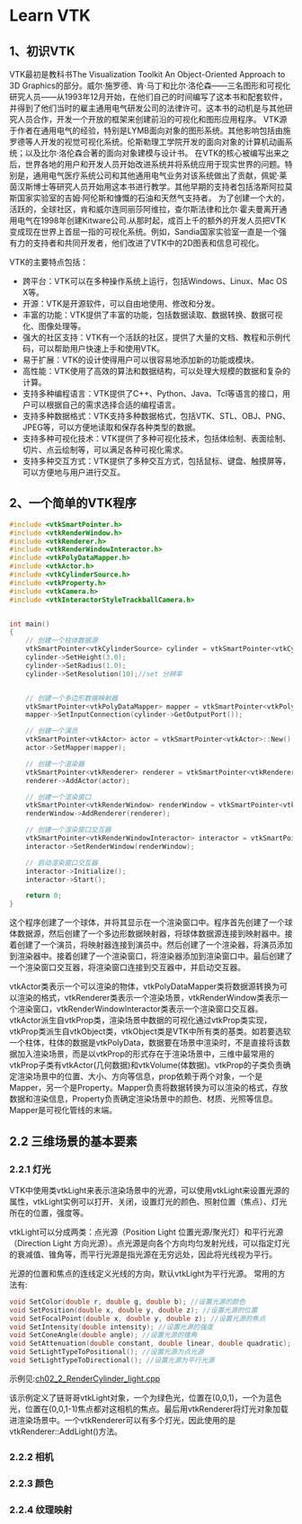 # Learn VTK
## 1、初识VTK
VTK最初是教科书The Visualization Toolkit An Object-Oriented Approach to 3D Graphics的部分。威尔·施罗德、肯·马丁和比尔·洛伦森——三名图形和可视化研究人员——从1993年12月开始，在他们自己的时间编写了这本书和配套软件，并得到了他们当时的雇主通用电气研发公司的法律许可。这本书的动机是与其他研究人员合作，开发一个开放的框架来创建前沿的可视化和图形应用程序。
VTK源于作者在通用电气的经验，特别是LYMB面向对象的图形系统。其他影响包括由施罗德等人开发的视觉可视化系统。伦斯勒理工学院开发的面向对象的计算机动画系统；以及比尔·洛伦森合著的面向对象建模与设计书。
在VTK的核心被编写出来之后，世界各地的用户和开发人员开始改进系统并将系统应用于现实世界的问题。特别是，通用电气医疗系统公司和其他通用电气业务对该系统做出了贡献，佩妮·莱茵汉斯博士等研究人员开始用这本书进行教学。其他早期的支持者包括洛斯阿拉莫斯国家实验室的吉姆·阿伦斯和慷慨的石油和天然气支持者。
为了创建一个大的，活跃的，全球社区，肯和威尔连同丽莎阿维拉，查尔斯法律和比尔·霍夫曼离开通用电气在1998年创建Kitware公司.从那时起，成百上千的额外的开发人员把VTK变成现在世界上首屈一指的可视化系统。例如，Sandia国家实验室一直是一个强有力的支持者和共同开发者，他们改进了VTK中的2D图表和信息可视化。


VTK的主要特点包括：

- 跨平台：VTK可以在多种操作系统上运行，包括Windows、Linux、Mac OS X等。
- 开源：VTK是开源软件，可以自由地使用、修改和分发。
- 丰富的功能：VTK提供了丰富的功能，包括数据读取、数据转换、数据可视化、图像处理等。
- 强大的社区支持：VTK有一个活跃的社区，提供了大量的文档、教程和示例代码，可以帮助用户快速上手和使用VTK。
- 易于扩展：VTK的设计使得用户可以很容易地添加新的功能或模块。
- 高性能：VTK使用了高效的算法和数据结构，可以处理大规模的数据和复杂的计算。
- 支持多种编程语言：VTK提供了C++、Python、Java、Tcl等语言的接口，用户可以根据自己的需求选择合适的编程语言。
- 支持多种数据格式：VTK支持多种数据格式，包括VTK、STL、OBJ、PNG、JPEG等，可以方便地读取和保存各种类型的数据。
- 支持多种可视化技术：VTK提供了多种可视化技术，包括体绘制、表面绘制、切片、点云绘制等，可以满足各种可视化需求。
- 支持多种交互方式：VTK提供了多种交互方式，包括鼠标、键盘、触摸屏等，可以方便地与用户进行交互。

## 2、一个简单的VTK程序
```c++
#include <vtkSmartPointer.h>
#include <vtkRenderWindow.h>
#include <vtkRenderer.h>
#include <vtkRenderWindowInteractor.h>
#include <vtkPolyDataMapper.h>
#include <vtkActor.h>
#include <vtkCylinderSource.h>
#include <vtkProperty.h>
#include <vtkCamera.h>
#include <vtkInteractorStyleTrackballCamera.h>


int main()
{
    // 创建一个柱体数据源
    vtkSmartPointer<vtkCylinderSource> cylinder = vtkSmartPointer<vtkCylinderSource>::New();
    cylinder->SetHeight(3.0);
    cylinder->SetRadius(1.0);
    cylinder->SetResolution(10);//set 分辨率


    // 创建一个多边形数据映射器
    vtkSmartPointer<vtkPolyDataMapper> mapper = vtkSmartPointer<vtkPolyDataMapper>::New();
    mapper->SetInputConnection(cylinder->GetOutputPort());

    // 创建一个演员
    vtkSmartPointer<vtkActor> actor = vtkSmartPointer<vtkActor>::New();
    actor->SetMapper(mapper);

    // 创建一个渲染器
    vtkSmartPointer<vtkRenderer> renderer = vtkSmartPointer<vtkRenderer>::New();
    renderer->AddActor(actor);

    // 创建一个渲染窗口
    vtkSmartPointer<vtkRenderWindow> renderWindow = vtkSmartPointer<vtkRenderWindow>::New();
    renderWindow->AddRenderer(renderer);

    // 创建一个渲染窗口交互器
    vtkSmartPointer<vtkRenderWindowInteractor> interactor = vtkSmartPointer<vtkRenderWindowInteractor>::New();
    interactor->SetRenderWindow(renderWindow);

    // 启动渲染窗口交互器
    interactor->Initialize();
    interactor->Start();

    return 0;
}
```
这个程序创建了一个球体，并将其显示在一个渲染窗口中。程序首先创建了一个球体数据源，然后创建了一个多边形数据映射器，将球体数据源连接到映射器中。接着创建了一个演员，将映射器连接到演员中。然后创建了一个渲染器，将演员添加到渲染器中。接着创建了一个渲染窗口，将渲染器添加到渲染窗口中。最后创建了一个渲染窗口交互器，将渲染窗口连接到交互器中，并启动交互器。

vtkActor类表示一个可以渲染的物体，vtkPolyDataMapper类将数据源转换为可以渲染的格式，vtkRenderer类表示一个渲染场景，vtkRenderWindow类表示一个渲染窗口，vtkRenderWindowInteractor类表示一个渲染窗口交互器。
vtkActor派生自vtkProp类，渲染场景中数据的可视化通过vtkProp类实现，vtkProp类派生自vtkObject类，vtkObject类是VTK中所有类的基类。如若要选软一个柱体，柱体的数据是vtkPolyData，数据要在场景中渲染时，不是直接将该数据加入渲染场景，而是以vtkProp的形式存在于渲染场景中，三维中最常用的vtkProp子类有vtkActor(几何数据)和vtkVolume(体数据)。vtkProp的子类负责确定渲染场景中的位置、大小、方向等信息，prop依赖于两个对象，一个是Mapper，另一个是Property。Mapper负责将数据转换为可以渲染的格式，存放数据和渲染信息，Property负责确定渲染场景中的颜色、材质、光照等信息。Mapper是可视化管线的末端。

## 2.2 三维场景的基本要素
### 2.2.1 灯光
VTK中使用类vtkLight来表示渲染场景中的光源，可以使用vtkLight来设置光源的属性，vtkLight实例可以打开、关闭，设置灯光的颜色、照射位置（焦点）、灯光所在的位置，强度等。

vtkLight可以分成两类：点光源（Position Light 位置光源/聚光灯）和平行光源（Direction Light 方向光源）。点光源是向各个方向均匀发射光线，可以指定灯光的衰减值、锥角等，而平行光源是指光源在无穷远处，因此将光线视为平行。

光源的位置和焦点的连线定义光线的方向，默认vtkLight为平行光源。
常用的方法有:
```c++
void SetColor(double r, double g, double b); //设置光源的颜色
void SetPosition(double x, double y, double z); //设置光源的位置
void SetFocalPoint(double x, double y, double z); //设置光源的焦点
void SetIntensity(double intensity); //设置光源的强度
void SetConeAngle(double angle); //设置光源的锥角
void SetAttenuation(double constant, double linear, double quadratic); //设置光源的衰减值
void SetLightTypeToPositional(); //设置光源为点光源
void SetLightTypeToDirectional(); //设置光源为平行光源
```
示例见:[ch02_2_RenderCylinder_light.cpp](ch02_2_RenderCylinder_light.cpp)

该示例定义了链哥哥vtkLight对象，一个为绿色光，位置在(0,0,1)，一个为蓝色光，位置在(0,0,1-1)焦点都对这相机的焦点。最后用vtkRenderer将灯光对象加载进渲染场景中。一个vtkRenderer可以有多个灯光，因此使用的是vtkRenderer::AddLight()方法。

### 2.2.2 相机


### 2.2.3 颜色
### 2.2.4 纹理映射

    